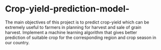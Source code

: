 # Crop-yield-prediction-model-
The main objectives of this project is to predict crop-yield which can be extremely useful to farmers in planning for harvest and sale of grain harvest. Implement a machine learning algorithm that gives better prediction of suitable crop for the corresponding region and crop season in our country.
